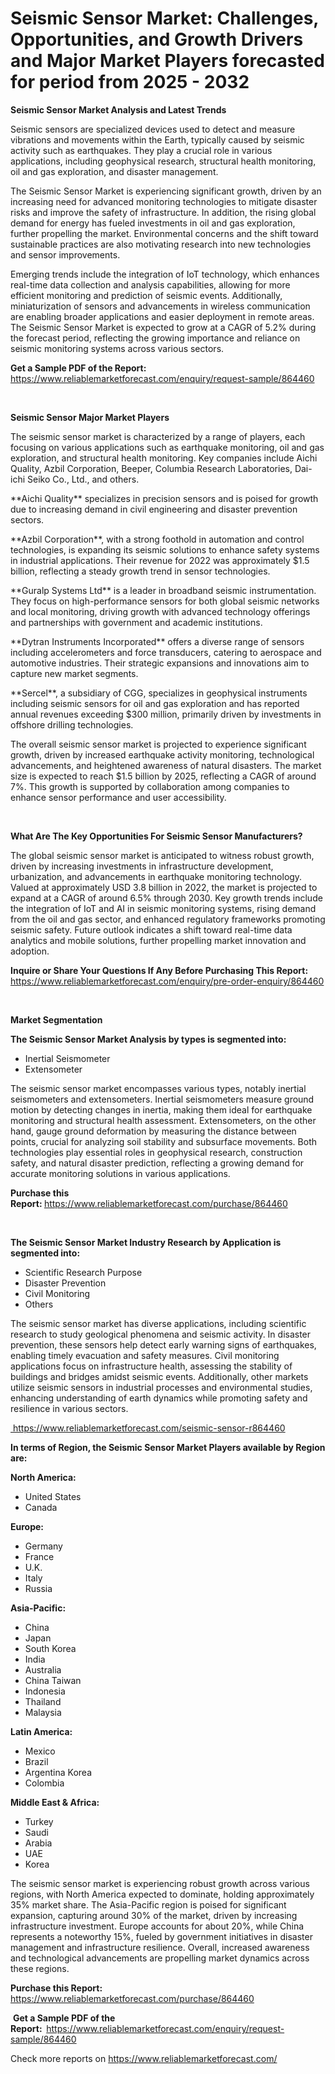 <p><h1>Seismic Sensor Market: Challenges, Opportunities, and Growth Drivers and Major Market Players forecasted for period from 2025 - 2032</h1></p><p><strong>Seismic Sensor Market Analysis and Latest Trends</strong></p>
<p><p>Seismic sensors are specialized devices used to detect and measure vibrations and movements within the Earth, typically caused by seismic activity such as earthquakes. They play a crucial role in various applications, including geophysical research, structural health monitoring, oil and gas exploration, and disaster management.</p><p>The Seismic Sensor Market is experiencing significant growth, driven by an increasing need for advanced monitoring technologies to mitigate disaster risks and improve the safety of infrastructure. In addition, the rising global demand for energy has fueled investments in oil and gas exploration, further propelling the market. Environmental concerns and the shift toward sustainable practices are also motivating research into new technologies and sensor improvements.</p><p>Emerging trends include the integration of IoT technology, which enhances real-time data collection and analysis capabilities, allowing for more efficient monitoring and prediction of seismic events. Additionally, miniaturization of sensors and advancements in wireless communication are enabling broader applications and easier deployment in remote areas. The Seismic Sensor Market is expected to grow at a CAGR of 5.2% during the forecast period, reflecting the growing importance and reliance on seismic monitoring systems across various sectors.</p></p>
<p><strong>Get a Sample PDF of the Report:&nbsp;</strong> <a href="https://www.reliablemarketforecast.com/enquiry/request-sample/864460?utm_campaign=3069&utm_medium=2&utm_source=Github&utm_content=ia&utm_term=06042025&utm_id=seismic-sensor">https://www.reliablemarketforecast.com/enquiry/request-sample/864460</a></p>
<p>&nbsp;</p>
<p><strong>Seismic Sensor Major Market Players</strong></p>
<p><p>The seismic sensor market is characterized by a range of players, each focusing on various applications such as earthquake monitoring, oil and gas exploration, and structural health monitoring. Key companies include Aichi Quality, Azbil Corporation, Beeper, Columbia Research Laboratories, Dai-ichi Seiko Co., Ltd., and others.</p><p>**Aichi Quality** specializes in precision sensors and is poised for growth due to increasing demand in civil engineering and disaster prevention sectors. </p><p>**Azbil Corporation**, with a strong foothold in automation and control technologies, is expanding its seismic solutions to enhance safety systems in industrial applications. Their revenue for 2022 was approximately $1.5 billion, reflecting a steady growth trend in sensor technologies.</p><p>**Guralp Systems Ltd** is a leader in broadband seismic instrumentation. They focus on high-performance sensors for both global seismic networks and local monitoring, driving growth with advanced technology offerings and partnerships with government and academic institutions.</p><p>**Dytran Instruments Incorporated** offers a diverse range of sensors including accelerometers and force transducers, catering to aerospace and automotive industries. Their strategic expansions and innovations aim to capture new market segments.</p><p>**Sercel**, a subsidiary of CGG, specializes in geophysical instruments including seismic sensors for oil and gas exploration and has reported annual revenues exceeding $300 million, primarily driven by investments in offshore drilling technologies.</p><p>The overall seismic sensor market is projected to experience significant growth, driven by increased earthquake activity monitoring, technological advancements, and heightened awareness of natural disasters. The market size is expected to reach $1.5 billion by 2025, reflecting a CAGR of around 7%. This growth is supported by collaboration among companies to enhance sensor performance and user accessibility.</p></p>
<p>&nbsp;</p>
<p><strong>What Are The Key Opportunities For Seismic Sensor Manufacturers?</strong></p>
<p><p>The global seismic sensor market is anticipated to witness robust growth, driven by increasing investments in infrastructure development, urbanization, and advancements in earthquake monitoring technology. Valued at approximately USD 3.8 billion in 2022, the market is projected to expand at a CAGR of around 6.5% through 2030. Key growth trends include the integration of IoT and AI in seismic monitoring systems, rising demand from the oil and gas sector, and enhanced regulatory frameworks promoting seismic safety. Future outlook indicates a shift toward real-time data analytics and mobile solutions, further propelling market innovation and adoption.</p></p>
<p><strong>Inquire or Share Your Questions If Any Before Purchasing This Report:</strong> <a href="https://www.reliablemarketforecast.com/enquiry/pre-order-enquiry/864460?utm_campaign=3069&utm_medium=2&utm_source=Github&utm_content=ia&utm_term=06042025&utm_id=seismic-sensor">https://www.reliablemarketforecast.com/enquiry/pre-order-enquiry/864460</a></p>
<p>&nbsp;</p>
<p><strong>Market Segmentation</strong></p>
<p><strong>The Seismic Sensor Market Analysis by types is segmented into:</strong></p>
<p><ul><li>Inertial Seismometer</li><li>Extensometer</li></ul></p>
<p><p>The seismic sensor market encompasses various types, notably inertial seismometers and extensometers. Inertial seismometers measure ground motion by detecting changes in inertia, making them ideal for earthquake monitoring and structural health assessment. Extensometers, on the other hand, gauge ground deformation by measuring the distance between points, crucial for analyzing soil stability and subsurface movements. Both technologies play essential roles in geophysical research, construction safety, and natural disaster prediction, reflecting a growing demand for accurate monitoring solutions in various applications.</p></p>
<p><strong>Purchase this Report:&nbsp;</strong><a href="https://www.reliablemarketforecast.com/purchase/864460?utm_campaign=3069&utm_medium=2&utm_source=Github&utm_content=ia&utm_term=06042025&utm_id=seismic-sensor">https://www.reliablemarketforecast.com/purchase/864460</a></p>
<p>&nbsp;</p>
<p><strong>The Seismic Sensor Market Industry Research by Application is segmented into:</strong></p>
<p><ul><li>Scientific Research Purpose</li><li>Disaster Prevention</li><li>Civil Monitoring</li><li>Others</li></ul></p>
<p><p>The seismic sensor market has diverse applications, including scientific research to study geological phenomena and seismic activity. In disaster prevention, these sensors help detect early warning signs of earthquakes, enabling timely evacuation and safety measures. Civil monitoring applications focus on infrastructure health, assessing the stability of buildings and bridges amidst seismic events. Additionally, other markets utilize seismic sensors in industrial processes and environmental studies, enhancing understanding of earth dynamics while promoting safety and resilience in various sectors.</p></p>
<p><a href="https://www.reliablemarketforecast.com/seismic-sensor-r864460?utm_campaign=3069&utm_medium=2&utm_source=Github&utm_content=ia&utm_term=06042025&utm_id=seismic-sensor">&nbsp;https://www.reliablemarketforecast.com/seismic-sensor-r864460</a></p>
<p><strong>In terms of Region, the Seismic Sensor Market Players available by Region are:</strong></p>
<p>
    <p> <strong> North America: </strong>
        <ul>
            <li>United States</li>
            <li>Canada</li>
        </ul>
        </p> 
    <p> <strong> Europe: </strong>
        <ul>
            <li>Germany</li>
            <li>France</li>
            <li>U.K.</li>
            <li>Italy</li>
            <li>Russia</li>
        </ul>
        </p> 
    <p> <strong> Asia-Pacific: </strong>
        <ul>
            <li>China</li>
            <li>Japan</li>
            <li>South Korea</li>
            <li>India</li>
            <li>Australia</li>
            <li>China Taiwan</li>
            <li>Indonesia</li>
            <li>Thailand</li>
            <li>Malaysia</li>
        </ul>
        </p> 
    <p> <strong> Latin America: </strong>
        <ul>
            <li>Mexico</li>
            <li>Brazil</li>
            <li>Argentina Korea</li>
            <li>Colombia</li>
        </ul>
        </p> 
    <p> <strong> Middle East & Africa: </strong>
        <ul>
            <li>Turkey</li>
            <li>Saudi</li>
            <li>Arabia</li>
            <li>UAE</li>
            <li>Korea</li>
        </ul>
    </p>
    </p>
<p><p>The seismic sensor market is experiencing robust growth across various regions, with North America expected to dominate, holding approximately 35% market share. The Asia-Pacific region is poised for significant expansion, capturing around 30% of the market, driven by increasing infrastructure investment. Europe accounts for about 20%, while China represents a noteworthy 15%, fueled by government initiatives in disaster management and infrastructure resilience. Overall, increased awareness and technological advancements are propelling market dynamics across these regions.</p></p>
<p><strong>Purchase this Report: </strong><a href="https://www.reliablemarketforecast.com/purchase/864460?utm_campaign=3069&utm_medium=2&utm_source=Github&utm_content=ia&utm_term=06042025&utm_id=seismic-sensor">https://www.reliablemarketforecast.com/purchase/864460</a></p>
<p>&nbsp;<strong>Get a Sample PDF of the Report:&nbsp;&nbsp;</strong><a href="https://www.reliablemarketforecast.com/enquiry/request-sample/864460?utm_campaign=3069&utm_medium=2&utm_source=Github&utm_content=ia&utm_term=06042025&utm_id=seismic-sensor">https://www.reliablemarketforecast.com/enquiry/request-sample/864460</a></p>
<p><strong></strong></p>
<p>Check more reports on <a href="https://www.reliablemarketforecast.com/?utm_campaign=3069&utm_medium=2&utm_source=Github&utm_content=ia&utm_term=06042025&utm_id=seismic-sensor">https://www.reliablemarketforecast.com/</a></p>